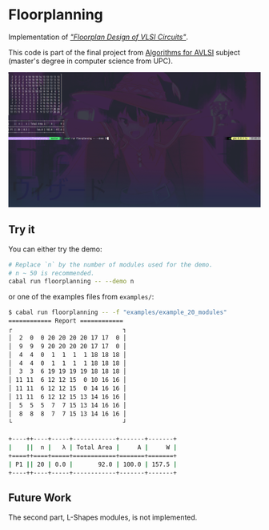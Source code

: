 # Floorplanning

Implementation of [_"Floorplan Design of VLSI Circuits"_](https://eecs.wsu.edu/~daehyun/teaching/2014_EE582/papers/fl-polish.pdf).

This code is part of the final project from [Algorithms for AVLSI](https://www.fib.upc.edu/en/studies/masters/master-innovation-and-research-informatics/curriculum/syllabus/AVLSI-MIRI) subject (master's degree in computer science from UPC).

![Floorplan gif](./demo.gif)

## Try it

You can either try the demo:

```bash
# Replace `n` by the number of modules used for the demo.
# n ~ 50 is recommended.
cabal run floorplanning -- --demo n
```

or one of the examples files from `examples/`:

```bash
$ cabal run floorplanning -- -f "examples/example_20_modules"
============ Report ============
┌                               ┐
│  2  0  0 20 20 20 20 17 17  0 │
│  9  9  9 20 20 20 20 17 17  0 │
│  4  4  0  1  1  1  1 18 18 18 │
│  4  4  0  1  1  1  1 18 18 18 │
│  3  3  6 19 19 19 19 18 18 18 │
│ 11 11  6 12 12 15  0 10 16 16 │
│ 11 11  6 12 12 15  0 14 16 16 │
│ 11 11  6 12 12 15 13 14 16 16 │
│  5  5  5  7  7 15 13 14 16 16 │
│  8  8  8  7  7 15 13 14 16 16 │
└                               ┘

+----++----+-----+------------+-------+-------+
|    ||  n |   λ | Total Area |     A |     W |
+====++====+=====+============+=======+=======+
| P1 || 20 | 0.0 |       92.0 | 100.0 | 157.5 |
+----++----+-----+------------+-------+-------+
```

## Future Work

The second part, L-Shapes modules, is not implemented.

